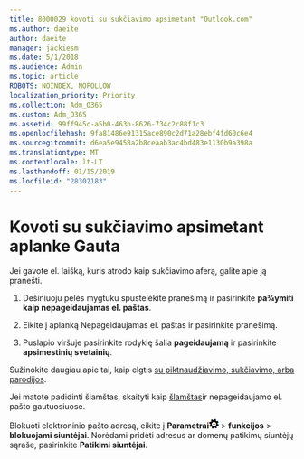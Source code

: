 ```yaml
---
title: 8000029 kovoti su sukčiavimo apsimetant "Outlook.com"
ms.author: daeite
author: daeite
manager: jackiesm
ms.date: 5/1/2018
ms.audience: Admin
ms.topic: article
ROBOTS: NOINDEX, NOFOLLOW
localization_priority: Priority
ms.collection: Adm_O365
ms.custom: Adm_O365
ms.assetid: 99ff945c-a5b0-463b-8626-734c2c88f1c3
ms.openlocfilehash: 9fa81486e91315ace890c2d71a28ebf4fd60c6e4
ms.sourcegitcommit: d6ea5e9458a2b8ceaab3ac4bd483e1130b9a398a
ms.translationtype: MT
ms.contentlocale: lt-LT
ms.lasthandoff: 01/15/2019
ms.locfileid: "28302183"
---
```

# <a name="deal-with-phishing-scams-in-your-inbox"></a>Kovoti su sukčiavimo apsimetant aplanke Gauta

Jei gavote el. laišką, kuris atrodo kaip sukčiavimo aferą, galite apie ją pranešti.
  
1. Dešiniuoju pelės mygtuku spustelėkite pranešimą ir pasirinkite **pa¾ymìti kaip nepageidaujamas el. paštas**. 
    
2. Eikite į aplanką Nepageidaujamas el. paštas ir pasirinkite pranešimą.
    
3. Puslapio viršuje pasirinkite rodyklę šalia **pageidaujamą** ir pasirinkite **apsimestinių svetainių**. 
    
Sužinokite daugiau apie tai, kaip elgtis [su piktnaudžiavimo, sukčiavimo, arba parodijos](https://go.microsoft.com/fwlink/p/?linkid=873139).
  
Jei matote padidinti šlamštas, skaityti kaip [šlamštas](https://go.microsoft.com/fwlink/p/?linkid=873140)ir nepageidaujamo el. pašto gautuosiuose.
  
Blokuoti elektroninio pašto adresą, eikite į **Parametrai**![parametrai](media/f4b2e798-fff1-4a14-931f-5677a4543b58.png) \> **funkcijos** \> **blokuojami siuntėjai**. Norėdami pridėti adresus ar domenų patikimų siuntėjų sąraše, pasirinkite **Patikimi siuntėjai**. 
  

